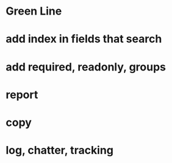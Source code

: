 # Green Line 
# add index in fields that search 
# add required, readonly, groups
# report 
# copy 
# log, chatter, tracking 
